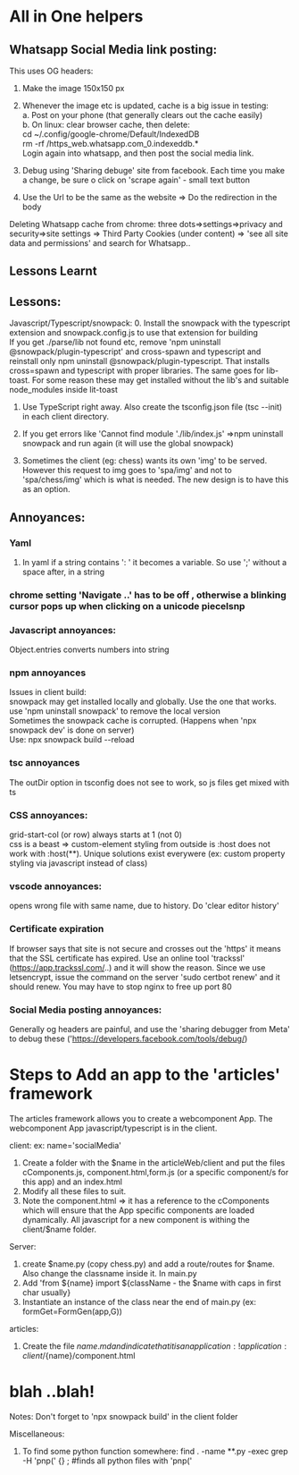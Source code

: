 # All in One helpers

## Whatsapp Social Media link posting:
This uses OG headers:
1. Make the image 150x150 px  
2. Whenever the image etc is updated, cache is a big issue in testing:  
a. Post on your phone (that generally clears out the cache easily)  
b. On linux: clear browser cache, then delete:  
cd ~/.config/google-chrome/Default/IndexedDB  
rm -rf /https_web.whatsapp.com_0.indexeddb.*  
Login again into whatsapp, and then post the social media link.  

2. Debug using 'Sharing debuge' site from facebook. Each time you make a change, be sure o click on 'scrape again' - small text button
3. Use the Url to be the same as the website => Do the redirection in the body

Deleting Whatsapp cache from chrome: three dots=>settings=>privacy and security=>site settings => Third Party Cookies (under content)
=> 'see all site data and permissions' and search for Whatsapp..
## Lessons Learnt

## Lessons: 
Javascript/Typescript/snowpack:
0. Install the snowpack with the typescript extension and snowpack.config.js to use that extension for building  
If you get ./parse/lib not found etc, remove 'npm uninstall @snowpack/plugin-typescript' and cross-spawn and typescript and reinstall only npm uninstall @snowpack/plugin-typescript. That installs cross=spawn and typescript with proper libraries. The same goes for lib-toast. For some reason these may get installed without the lib's and suitable node_modules inside lit-toast   

1. Use TypeScript right away. Also create the tsconfig.json file (tsc --init) in each client directory.  

2. If you get errors like 'Cannot find module './lib/index.js' =>npm  uninstall snowpack and run again (it will use the global snowpack)  

3. Sometimes the client (eg: chess) wants its own 'img' to be served. However this request to img goes to 'spa/img' and not to 'spa/chess/img' which is what is needed.  The new design is to have this as an option.  

## Annoyances:  

### Yaml
1. In yaml if a string contains ': ' it becomes a variable. So use ';' without a space after, in a string

### chrome setting 'Navigate ..' has to be off , otherwise a blinking cursor pops up when clicking on a unicode piecelsnp  

### Javascript annoyances:  
Object.entries converts numbers into string  

### npm annoyances  
Issues in client build:  
snowpack may get installed locally and globally. Use the one that works. use 'npm uninstall snowpack' to remove the local version  
Sometimes the snowpack cache is corrupted. (Happens when 'npx snowpack dev' is done on server)  
Use: npx snowpack build --reload  

### tsc annoyances  
The outDir option in tsconfig does not see to work, so js files get mixed with ts  

### CSS annoyances:  
grid-start-col (or row) always starts at 1 (not 0)  
css is a beast => custom-element styling from outside is :host does not work with :host(**). Unique solutions exist everywere (ex: custom property styling via javascript instead of class)  

### vscode annoyances:  
opens wrong file with same name, due to history. Do 'clear editor history'  

### Certificate expiration
If browser says that site is not secure and crosses out the 'https' it means that the SSL certificate has expired. Use an online tool 'trackssl' (https://app.trackssl.com/..) and it will show the reason. Since we use letsencrypt, issue the command on the server 'sudo certbot renew' and it should renew. You may have to stop nginx to free up port 80

### Social Media posting annoyances:
Generally og headers are painful, and use the 'sharing debugger from Meta' to debug these ('https://developers.facebook.com/tools/debug/)

# Steps to Add an app to the 'articles' framework
The articles framework allows you to create a webcomponent App. The webcomponent App javascript/typescript is in the client.

client:
ex: name='socialMedia'
1. Create a folder with the $name in the articleWeb/client and put the files cComponents.js, component.html,form.js (or a specific component/s for this app) and an index.html
2. Modify all these files to suit.
3. Note the component.html => it has a reference to the cComponents which will ensure that the App specific components are loaded dynamically. 
All javascript for a new component is withing the client/$name folder.

Server:
1. create $name.py (copy chess.py) and add a route/routes for $name. Also change the classname inside it.
In main.py
2. Add 'from ${name} import ${className - the $name with caps in first char usually}
3. Instantiate an instance of the class near the end of main.py
(ex: formGet=FormGen(app,G))

articles:
1. Create the file ${name}.md and indicate that it is an application:
!application:client/${name}/component.html
# blah ..blah!

Notes: Don't forget to 'npx snowpack build' in the client folder

Miscellaneous:
1. To find some python function somewhere:
find . -name **.py -exec grep -H 'pnp(' {} \; #finds all python files with 'pnp('
